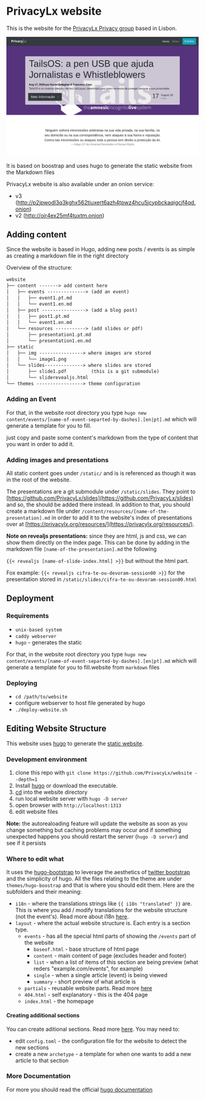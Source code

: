 PrivacyLx website
=================

This is the website for the [PrivacyLx Privacy group](https://privacylx.org) based in Lisbon.

![website's screenshot](static/img/website-screenshot.png)

It is based on boostrap and uses hugo to generate the static website from the Markdown files

PrivacyLx website is also available under an onion service:
- v3 (http://p2jpwodl3q3kghx562tiuxert6azh4tpwz4hcu5jcypbckaqigcjf4qd.onion)
- v2 (http://ojr4ex25mf4tuxtm.onion)

Adding content
--------------

Since the website is based in Hugo, adding new posts / events is as simple as creating a markdown file in the right directory

Overview of the structure:
```tree
website
├── content -------> add content here
│   ├── events --------------> (add an event)
│   │   ├── event1.pt.md
│   │   └── event1.en.md
│   ├── post ----------------> (add a blog post)
│   │   ├── post1.pt.md
│   │   └── event1.en.md
│   └── resources -----------> (add slides or pdf)
│       ├── presentation1.pt.md
│       └── presentation1.en.md
├── static
│   ├── img ----------------> where images are stored
│   │   └── image1.png
│   └── slides--------------> where slides are stored
│       ├── slide1.pdf         (this is a git submodule)
│       └── sliderevealjs.html
└── themes -----------------> theme configuration
```

### Adding an Event

For that, in the website root directory you type `hugo new content/events/[name-of-event-separted-by-dashes].[en|pt].md` which will generate a template for you to fill.

just copy and paste some content's markdown from the type of
content that you want in order to add it.

### Adding images and presentations
All static content goes under `/static/` and is is referenced as though it was in the root of the website.

The presentations are a git submodule under `/static/slides`. They point to [https://github.com/PrivacyLx/slides](https://github.com/PrivacyLx/slides) and so, the should be added there instead. In addition to that, you should create a markdown file under `/content/resources/[name-of-the-presentation].md` in order to add it to the website's index of presentations over at [https://privacylx.org/resources/](https://privacylx.org/resources/).

**Note on revealjs presentations:** since they are html, js and css, we can show them directly on the index page. This can be done by adding in the markdown file `[name-of-the-presentation].md` the following

`{{< revealjs [name-of-slide-index.html] >}}` but without the html part.

Fox example: `{{< revealjs cifra-te-ou-devoram-session00 >}}` for the presentation stored in `/static/slides/cifra-te-ou-devoram-session00.html`

## Deployment
### Requirements
  * `unix-based system`
  * `caddy webserver`
  * `hugo` - generates the static

  For that, in the website root directory you type `hugo new content/events/[name-of-event-separted-by-dashes].[en|pt].md` which will generate a template for you to fill.website from `markdown` files

### Deploying
  * `cd /path/to/website`
  * configure webserver to host file generated by hugo
  * `./deploy-website.sh`


Editing Website Structure
-------------------------

This website uses [hugo](https://gohugo.io) to generate the [static website](https://en.wikipedia.org/wiki/Static_web_page).

### Development environment

1. clone this repo with `git clone https://github.com/PrivacyLx/website --depth=1`
2. Install [hugo](https://gohugo.io) or download the executable.
3. [cd](https://github.com/PrivacyLx/website) into the website directory
4. run local website server with `hugo -D server`
5. open browser with `http://localhost:1313`
6. edit website files

**Note:** the autorealoading feature will update the website as soon as you change
something but caching problems may occur and if something unexpected happens you
should restart the server (`hugo -D server`) and see if it persists

### Where to edit what 

It uses the [hugo-bootstrap](https://themes.gohugo.io/hugo-bootstrap/) to leverage
the aesthetics of [twitter bootstrap](https://getbootstrap.com/) and the simplicity
of hugo. All the files relating to the theme are under `themes/hugo-boostrap` and
that is where you should edit them. Here are the subfolders and their meaning:
  - `i18n` - where the translations strings like `{{ i18n "translated" }}` are.
  This is where you add / modify translations for the website structure (not the
  event's). Read more about i18n [here](https://gohugo.io/functions/i18n/).
  - `layout` - where the actual website structure is. Each entry is a section type.
    - `events` -  has all the special html parts of showing the `/events`
    part of the website
      - `baseof.html` - base structure of html page
      - `content` - main content of page (excludes header and footer)
      - `list` - when a list of items of this section are being preview (what reders "example.com/events", for example)
      - `single` - when a single article (event) is being viewed
      - `summary` - short preview of what article is
    - `partials` - reusable website parts. Read more [here](https://gohugo.io/templates/partials/)
    - `404.html` - self explanatory - this is the 404 page
    - `index.html` - the homepage

#### Creating additional sections
You can create aditional sections. Read more [here](https://gohugo.io/content-management/organization/). You may need to:
  - edit `config.toml` - the configuration file for the website to detect the new sections
  - create a new `archetype` - a template for when one wants to add a new article to that section

### More Documentation
For more you should read the official [hugo documentation](https://gohugo.io/documentation/)
